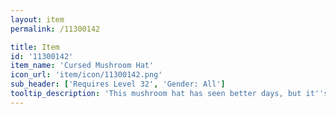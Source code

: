 ```yaml
---
layout: item
permalink: /11300142

title: Item
id: '11300142'
item_name: 'Cursed Mushroom Hat'
icon_url: 'item/icon/11300142.png'
sub_header: ['Requires Level 32', 'Gender: All']
tooltip_description: 'This mushroom hat has seen better days, but it''s still got a bit of charm, right?'
---
```


